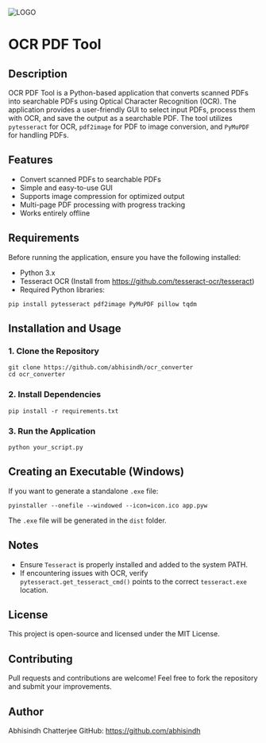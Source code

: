![LOGO](https://raw.githubusercontent.com/abhisindh/ocr_converter/refs/heads/main/icon.ico)
# OCR PDF Tool

## Description
OCR PDF Tool is a Python-based application that converts scanned PDFs into searchable PDFs using Optical Character Recognition (OCR). The application provides a user-friendly GUI to select input PDFs, process them with OCR, and save the output as a searchable PDF. The tool utilizes `pytesseract` for OCR, `pdf2image` for PDF to image conversion, and `PyMuPDF` for handling PDFs.

## Features
- Convert scanned PDFs to searchable PDFs
- Simple and easy-to-use GUI
- Supports image compression for optimized output
- Multi-page PDF processing with progress tracking
- Works entirely offline

## Requirements
Before running the application, ensure you have the following installed:

- Python 3.x
- Tesseract OCR (Install from https://github.com/tesseract-ocr/tesseract)
- Required Python libraries:

```
pip install pytesseract pdf2image PyMuPDF pillow tqdm
```

## Installation and Usage

### 1. Clone the Repository
```
git clone https://github.com/abhisindh/ocr_converter
cd ocr_converter
```

### 2. Install Dependencies
```
pip install -r requirements.txt
```

### 3. Run the Application
```
python your_script.py
```

## Creating an Executable (Windows)
If you want to generate a standalone `.exe` file:
```
pyinstaller --onefile --windowed --icon=icon.ico app.pyw
```
The `.exe` file will be generated in the `dist` folder.

## Notes
- Ensure `Tesseract` is properly installed and added to the system PATH.
- If encountering issues with OCR, verify `pytesseract.get_tesseract_cmd()` points to the correct `tesseract.exe` location.

## License
This project is open-source and licensed under the MIT License.

## Contributing
Pull requests and contributions are welcome! Feel free to fork the repository and submit your improvements.

## Author
Abhisindh Chatterjee
GitHub: https://github.com/abhisindh


